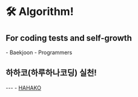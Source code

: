 <h1> 🛠️ Algorithm! </h1>

<h2> For coding tests and self-growth </h2>
- Baekjoon
- Programmers

<h2> 하하코(하루하나코딩) 실천! </h2>
---
- <a href=“https://hahako.tistory.com/”>HAHAKO</a>

